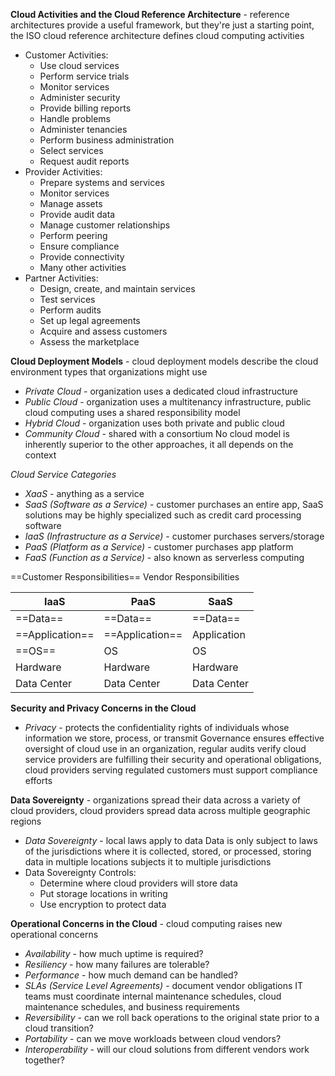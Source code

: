 **Cloud Activities and the Cloud Reference Architecture** - reference architectures provide a useful framework, but they're just a starting point, the ISO cloud reference architecture defines cloud computing activities
- Customer Activities:
	- Use cloud services
	- Perform service trials
	- Monitor services
	- Administer security
	- Provide billing reports
	- Handle problems
	- Administer tenancies
	- Perform business administration
	- Select services
	- Request audit reports
- Provider Activities:
	- Prepare systems and services
	- Monitor services
	- Manage assets
	- Provide audit data
	- Manage customer relationships
	- Perform peering
	- Ensure compliance
	- Provide connectivity
	- Many other activities
- Partner Activities:
	- Design, create, and maintain services
	- Test services
	- Perform audits
	- Set up legal agreements
	- Acquire and assess customers
	- Assess the marketplace

**Cloud Deployment Models** - cloud deployment models describe the cloud environment types that organizations might use
- *Private Cloud* - organization uses a dedicated cloud infrastructure
- *Public Cloud* - organization uses a multitenancy infrastructure, public cloud computing uses a shared responsibility model
- *Hybrid Cloud* - organization uses both private and public cloud
- *Community Cloud* - shared with a consortium
No cloud model is inherently superior to the other approaches, it all depends on the context

*Cloud Service Categories*
- *XaaS* - anything as a service
- *SaaS (Software as a Service)* - customer purchases an entire app, SaaS solutions may be highly specialized such as credit card processing software
- *IaaS (Infrastructure as a Service)* - customer purchases servers/storage
- *PaaS (Platform as a Service)* - customer purchases app platform
- *FaaS (Function as a Service)* - also known as serverless computing


==Customer Responsibilities==
Vendor Responsibilities

| IaaS            | PaaS            | SaaS        |
| --------------- | --------------- | ----------- |
| ==Data==        | ==Data==        | ==Data==    |
| ==Application== | ==Application== | Application |
| ==OS==          | OS              | OS          |
| Hardware        | Hardware        | Hardware    |
| Data Center     | Data Center     | Data Center |

**Security and Privacy Concerns in the Cloud**
- *Privacy* - protects the confidentiality rights of individuals whose information we store, process, or transmit
Governance ensures effective oversight of cloud use in an organization, regular audits verify cloud service providers are fulfilling their security and operational obligations, cloud providers serving regulated customers must support compliance efforts

**Data Sovereignty** - organizations spread their data across a variety of cloud providers, cloud providers spread data across multiple geographic regions
- *Data Sovereignty* - local laws apply to data
Data is only subject to laws of the jurisdictions where it is collected, stored, or processed, storing data in multiple locations subjects it to multiple jurisdictions
- Data Sovereignty Controls:
	- Determine where cloud providers will store data
	- Put storage locations in writing
	- Use encryption to protect data

**Operational Concerns in the Cloud** - cloud computing raises new operational concerns
- *Availability* - how much uptime is required?
- *Resiliency* - how many failures are tolerable?
- *Performance* - how much demand can be handled?
- *SLAs (Service Level Agreements)* - document vendor obligations
IT teams must coordinate internal maintenance schedules, cloud maintenance schedules, and business requirements
- *Reversibility* - can we roll back operations to the original state prior to a cloud transition?
- *Portability* - can we move workloads between cloud vendors?
- *Interoperability* - will our cloud solutions from different vendors work together?